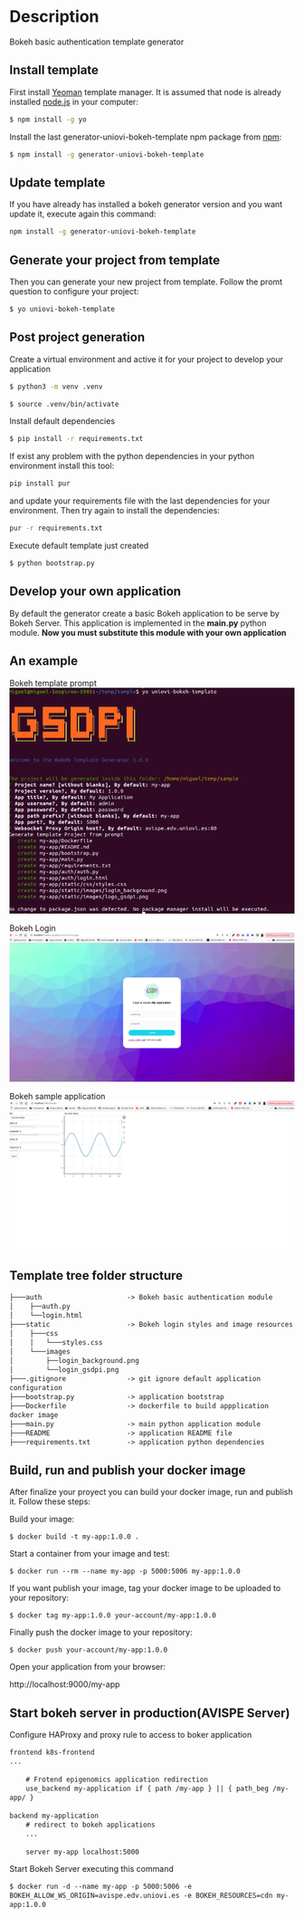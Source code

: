 # Description
Bokeh basic authentication template generator 

## Install template

First install [Yeoman](http://yeoman.io) template manager. It is assumed that node is already installed [node.js](https://nodejs.org/) in your computer:

```bash
$ npm install -g yo
```

Install the last generator-uniovi-bokeh-template npm package from [npm](https://www.npmjs.com/):

```bash
$ npm install -g generator-uniovi-bokeh-template
```

## Update template

If you have already has installed a bokeh generator version and you want update it, execute again this command:

```bash
npm install -g generator-uniovi-bokeh-template
```

## Generate your project from template

Then you can generate your new project from template. Follow the promt question to configure your project:

```bash
$ yo uniovi-bokeh-template
```

## Post project generation

Create a virtual environment and active it for your project to develop your application

```bash
$ python3 -m venv .venv
```

```bash
$ source .venv/bin/activate
```

Install default dependencies
```bash
$ pip install -r requirements.txt
```

If exist any problem with the python dependencies in your python environment install this tool:
```bash
pip install pur
```

and update your requirements file with the last dependencies for your environment. Then try again to install the dependencies:
```bash
pur -r requirements.txt
```

Execute default template just created
```bash
$ python bootstrap.py
```
## Develop your own application

By default the generator create a basic Bokeh application to be serve by Bokeh Server. This application is implemented in the **main.py** python module. **Now you must substitute this module with your own application**

## An example
Bokeh template prompt
![bokeh-template-prompt](https://github.com/AVIB-project/uniovi-gsdpi-bokeh-template-generator/blob/main/images/bokeh_template_prompt.png "bokeh-template-prompt")

Bokeh Login
![bokeh-login](https://github.com/AVIB-project/uniovi-gsdpi-bokeh-template-generator/blob/main/images/bokeh_login.png "bokeh-login")

Bokeh sample application
![bokeh-application](https://github.com/AVIB-project/uniovi-gsdpi-bokeh-template-generator/blob/main/images/bokeh_application.png "bokeh-application")

## Template tree folder structure

```text
├───auth                     -> Bokeh basic authentication module
│    ├──auth.py              
│    └──login.html           
├───static                   -> Bokeh login styles and image resources
│    ├───css
│    │   └───styles.css      
│    └───images              
│        ├──login_background.png 
│        └──login_gsdpi.png  
├───.gitignore               -> git ignore default application configuration
├───bootstrap.py             -> application bootstrap
├───Dockerfile               -> dockerfile to build appplication docker image
├───main.py                  -> main python application module
├───README                   -> application README file
├───requirements.txt         -> application python dependencies
```

## Build, run and publish your docker image

After finalize your proyect you can build your docker image, run and publish it. Follow these steps:

Build your image:

```
$ docker build -t my-app:1.0.0 .
```

Start a container from your image and test:

```
$ docker run --rm --name my-app -p 5000:5006 my-app:1.0.0
```

If you want publish your image, tag your docker image to be uploaded to your repository:

```
$ docker tag my-app:1.0.0 your-account/my-app:1.0.0
```

Finally push the docker image to your repository:

```
$ docker push your-account/my-app:1.0.0
```

Open your application from your browser:

http://localhost:9000/my-app

## Start bokeh server in production(AVISPE Server)

Configure HAProxy and proxy rule to access to boker application

```
frontend k8s-frontend
...

    # Frotend epigenomics application redirection
    use_backend my-application if { path /my-app } || { path_beg /my-app/ }
    
backend my-application    
    # redirect to bokeh applications
    ...
    
    server my-app localhost:5000
```

Start Bokeh Server executing this command
```
$ docker run -d --name my-app -p 5000:5006 -e BOKEH_ALLOW_WS_ORIGIN=avispe.edv.uniovi.es -e BOKEH_RESOURCES=cdn my-app:1.0.0
